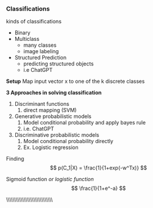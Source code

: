 
### Classifications

kinds of classifications
- Binary
- Multiclass
	- many classes
	- image labeling
- Structured Prediction
	- predicting structured objects
	- i.e ChatGPT


**Setup**
Map input vector x to one of the k discrete classes               

**3 Approaches in solving classification**
1. Discriminant functions
	1. direct mapping (SVM)
2. Generative probabilistic models
	1. Model conditional probability and apply bayes rule
	2. i.e. ChatGPT
3. Discriminative probabilistic models
	1. Model conditional probability directly
	2. Ex. Logistic regression

Finding
$$
p(C_1|X) = \frac{1}{1+exp(-w^Tx)}
$$

Sigmoid function *or logistic function*
$$
\frac{1}{1+e^-a}
$$

























































































































































































































































































































































































































































































































\\\\\\\\\\\\\\\\\\\\\\\\\\\\\\\\\\\\\\\\\\\\\\\\\\\\\\\\\